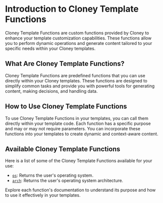 # Introduction to Cloney Template Functions

Cloney Template Functions are custom functions provided by Cloney to enhance your template customization capabilities. These functions allow you to perform dynamic operations and generate content tailored to your specific needs within your Cloney templates.

## What Are Cloney Template Functions?

Cloney Template Functions are predefined functions that you can use directly within your Cloney templates. These functions are designed to simplify common tasks and provide you with powerful tools for generating content, making decisions, and handling data.

## How to Use Cloney Template Functions

To use Cloney Template Functions in your templates, you can call them directly within your template code. Each function has a specific purpose and may or may not require parameters. You can incorporate these functions into your templates to create dynamic and context-aware content.

## Available Cloney Template Functions

Here is a list of some of the Cloney Template Functions available for your use:

- [`os`](os.md): Returns the user's operating system.
- [`arch`](arch.md): Returns the user's operating system architecture.

Explore each function's documentation to understand its purpose and how to use it effectively in your templates.

